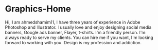 # Graphics-Home
Hi, I am ahmedshamim11, I have three years of experience in Adobe Photoshop and Illustrator. I usually love and enjoy designing social media banners, Google ads banner, Flayer, t-shirts. I'm a friendly person. I'm always ready to serve my clients. You can hire me if you want, I'm looking forward to working with you. Design is my profession and addiction.
